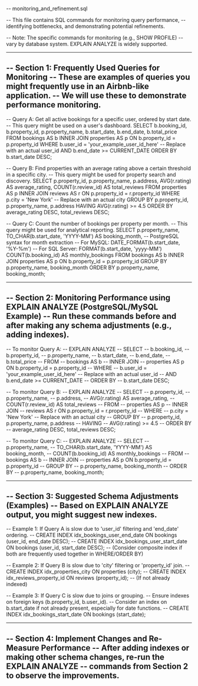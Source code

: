 -- monitoring_and_refinement.sql

-- This file contains SQL commands for monitoring query performance,
-- identifying bottlenecks, and demonstrating potential refinements.

-- Note: The specific commands for monitoring (e.g., SHOW PROFILE)
-- vary by database system. EXPLAIN ANALYZE is widely supported.

-- -----------------------------------------------------------------------------
-- Section 1: Frequently Used Queries for Monitoring
-- These are examples of queries you might frequently use in an Airbnb-like application.
-- We will use these to demonstrate performance monitoring.
-----------------------------------------------------------------------------

-- Query A: Get all active bookings for a specific user, ordered by start date.
-- This query might be used on a user's dashboard.
SELECT
    b.booking_id,
    b.property_id,
    p.property_name,
    b.start_date,
    b.end_date,
    b.total_price
FROM
    bookings AS b
INNER JOIN
    properties AS p ON b.property_id = p.property_id
WHERE
    b.user_id = 'your_example_user_id_here' -- Replace with an actual user_id
    AND b.end_date >= CURRENT_DATE
ORDER BY
    b.start_date DESC;

-- Query B: Find properties with an average rating above a certain threshold in a specific city.
-- This query might be used for property search and discovery.
SELECT
    p.property_id,
    p.property_name,
    p.address,
    AVG(r.rating) AS average_rating,
    COUNT(r.review_id) AS total_reviews
FROM
    properties AS p
INNER JOIN
    reviews AS r ON p.property_id = r.property_id
WHERE
    p.city = 'New York' -- Replace with an actual city
GROUP BY
    p.property_id, p.property_name, p.address
HAVING
    AVG(r.rating) >= 4.5
ORDER BY
    average_rating DESC, total_reviews DESC;

-- Query C: Count the number of bookings per property per month.
-- This query might be used for analytical reporting.
SELECT
    p.property_name,
    TO_CHAR(b.start_date, 'YYYY-MM') AS booking_month, -- PostgreSQL syntax for month extraction
    -- For MySQL: DATE_FORMAT(b.start_date, '%Y-%m')
    -- For SQL Server: FORMAT(b.start_date, 'yyyy-MM')
    COUNT(b.booking_id) AS monthly_bookings
FROM
    bookings AS b
INNER JOIN
    properties AS p ON b.property_id = p.property_id
GROUP BY
    p.property_name, booking_month
ORDER BY
    p.property_name, booking_month;


-- -----------------------------------------------------------------------------
-- Section 2: Monitoring Performance using EXPLAIN ANALYZE (PostgreSQL/MySQL Example)
-- Run these commands before and after making any schema adjustments (e.g., adding indexes).
-----------------------------------------------------------------------------

-- To monitor Query A:
-- EXPLAIN ANALYZE
-- SELECT
--     b.booking_id,
--     b.property_id,
--     p.property_name,
--     b.start_date,
--     b.end_date,
--     b.total_price
-- FROM
--     bookings AS b
-- INNER JOIN
--     properties AS p ON b.property_id = p.property_id
-- WHERE
--     b.user_id = 'your_example_user_id_here' -- Replace with an actual user_id
--     AND b.end_date >= CURRENT_DATE
-- ORDER BY
--     b.start_date DESC;

-- To monitor Query B:
-- EXPLAIN ANALYZE
-- SELECT
--     p.property_id,
--     p.property_name,
--     p.address,
--     AVG(r.rating) AS average_rating,
--     COUNT(r.review_id) AS total_reviews
-- FROM
--     properties AS p
-- INNER JOIN
--     reviews AS r ON p.property_id = r.property_id
-- WHERE
--     p.city = 'New York' -- Replace with an actual city
-- GROUP BY
--     p.property_id, p.property_name, p.address
-- HAVING
--     AVG(r.rating) >= 4.5
-- ORDER BY
--     average_rating DESC, total_reviews DESC;

-- To monitor Query C:
-- EXPLAIN ANALYZE
-- SELECT
--     p.property_name,
--     TO_CHAR(b.start_date, 'YYYY-MM') AS booking_month,
--     COUNT(b.booking_id) AS monthly_bookings
-- FROM
--     bookings AS b
-- INNER JOIN
--     properties AS p ON b.property_id = p.property_id
-- GROUP BY
--     p.property_name, booking_month
-- ORDER BY
--     p.property_name, booking_month;


-- -----------------------------------------------------------------------------
-- Section 3: Suggested Schema Adjustments (Examples)
-- Based on EXPLAIN ANALYZE output, you might suggest new indexes.
-----------------------------------------------------------------------------

-- Example 1: If Query A is slow due to 'user_id' filtering and 'end_date' ordering.
-- CREATE INDEX idx_bookings_user_end_date ON bookings (user_id, end_date DESC);
-- CREATE INDEX idx_bookings_user_start_date ON bookings (user_id, start_date DESC);
-- (Consider composite index if both are frequently used together in WHERE/ORDER BY)

-- Example 2: If Query B is slow due to 'city' filtering or 'property_id' join.
-- CREATE INDEX idx_properties_city ON properties (city);
-- CREATE INDEX idx_reviews_property_id ON reviews (property_id); -- (If not already indexed)

-- Example 3: If Query C is slow due to joins or grouping.
-- Ensure indexes on foreign keys (b.property_id, b.user_id).
-- Consider an index on b.start_date if not already present, especially for date functions.
-- CREATE INDEX idx_bookings_start_date ON bookings (start_date);

-- -----------------------------------------------------------------------------
-- Section 4: Implement Changes and Re-Measure Performance
-- After adding indexes or making other schema changes, re-run the EXPLAIN ANALYZE
-- commands from Section 2 to observe the improvements.
-----------------------------------------------------------------------------
